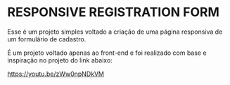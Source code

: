 # RESPONSIVE REGISTRATION FORM

Esse é um projeto simples voltado a criação de uma página responsiva de um formulário de cadastro.

É um projeto voltado apenas ao front-end e foi realizado com base e inspiração no projeto do link abaixo:

https://youtu.be/zWw0npNDkVM
